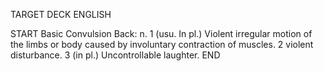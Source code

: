 TARGET DECK
ENGLISH

START
Basic
Convulsion
Back: n. 1 (usu. In pl.) Violent irregular motion of the limbs or body caused by involuntary contraction of muscles. 2 violent disturbance. 3 (in pl.) Uncontrollable laughter.
END
